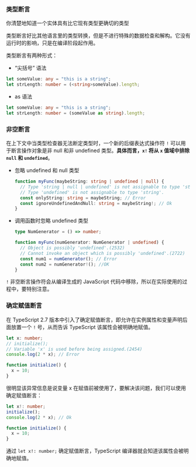 ### 类型断言

你清楚地知道一个实体具有比它现有类型更确切的类型

类型断言好比其他语言里的类型转换，但是不进行特殊的数据检查和解构。它没有运行时的影响，只是在编译阶段起作用。

类型断言有两种形式：

- “尖括号” 语法

```ts
let someValue: any = "this is a string";
let strLength: number = (<string>someValue).length;
```

- as 语法

```ts
let someValue: any = "this is a string";
let strLength: number = (someValue as string).length;
```


### 非空断言

在上下文中当类型检查器无法断定类型时，一个新的后缀表达式操作符 `!` 可以用于断言操作对象是非 null 和非 undefined 类型。**具体而言，`x!` 将从 `x` 值域中排除 `null` 和 `undefined`**。

- 忽略 undefined 和 null 类型

  ```ts
  function myFunc(maybeString: string | undefined | null) {
    // Type 'string | null | undefined' is not assignable to type 'string'.
    // Type 'undefined' is not assignable to type 'string'. 
    const onlyString: string = maybeString; // Error
    const ignoreUndefinedAndNull: string = maybeString!; // Ok
  }
  ```

- 调用函数时忽略 undefined 类型
  
  ```ts
  type NumGenerator = () => number;

  function myFunc(numGenerator: NumGenerator | undefined) {
    // Object is possibly 'undefined'.(2532)
    // Cannot invoke an object which is possibly 'undefined'.(2722)
    const num1 = numGenerator(); // Error
    const num2 = numGenerator!(); //OK
  }
  ```

`!` 非空断言操作符会从编译生成的 JavaScript 代码中移除，所以在实际使用的过程中，要特别注意。


### 确定赋值断言

在 TypeScript 2.7 版本中引入了确定赋值断言，即允许在实例属性和变量声明后面放置一个 `!` 号，从而告诉 TypeScript 该属性会被明确地赋值。

```ts
let x: number;
// initialize();
// Variable 'x' is used before being assigned.(2454)
console.log(2 * x); // Error

function initialize() {
  x = 10;
}
```

很明显该异常信息是说变量 x 在赋值前被使用了，要解决该问题，我们可以使用确定赋值断言：

```ts
let x!: number;
initialize();
console.log(2 * x); // Ok

function initialize() {
  x = 10;
}
```

通过 `let x!: number;` 确定赋值断言，TypeScript 编译器就会知道该属性会被明确地赋值。

